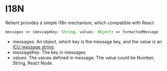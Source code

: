 # I18N

Relient provides a simple i18n mechanism, which compatible with React

```js
messages => (messageKey: String, values: Object) => formattedMessage
```

* messages: An object, which key is the message key, and the value is an [ICU message string](http://userguide.icu-project.org/formatparse/messages).
* messageKey: The key in messages
* values: The values defined in message. The value could be Number, String, React Node.
